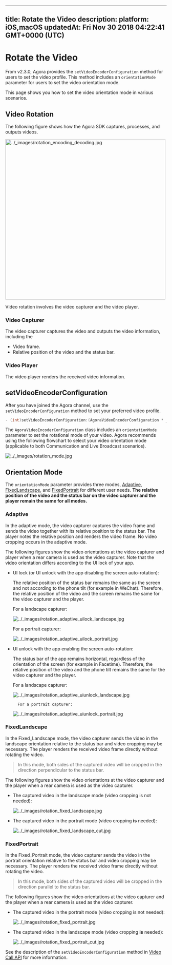 
---
title: Rotate the Video
description: 
platform: iOS,macOS
updatedAt: Fri Nov 30 2018 04:22:41 GMT+0000 (UTC)
---
# Rotate the Video
From v2.3.0, Agora provides the `setVideoEncoderConfiguration` method for users to set the video profile. This method includes an `orientationMode` parameter for users to set the video orientation mode.

This page shows you how to set the video orientation mode in various scenarios.

## Video Rotation

The following figure shows how the Agora SDK captures, processes, and outputs videos.

<img alt="../_images/rotation_encoding_decoding.jpg" src="https://web-cdn.agora.io/docs-files/en/rotation_encoding_decoding.jpg" style="width: 500px;" />

Video rotation involves the video capturer and the video player.

### Video Capturer

The video capturer captures the video and outputs the video information, including the

- Video frame.
- Relative position of the video and the status bar.

### Video Player

The video player renders the received video information.

## setVideoEncoderConfiguration

After you have joined the Agora channel, use the `setVideoEncoderConfiguration` method to set your preferred video profile.

```objective-c
- (int)setVideoEncoderConfiguration:(AgoraVideoEncoderConfiguration * _Nonnull)config;
```

The `AgoraVideoEncoderConfiguration` class includes an `orientationMode` parameter to set the rotational mode of your video. Agora recommends using the following flowchart to select your video orientation mode \(applicable to both Communication and Live Broadcast scenarios\).

<img alt="../_images/rotation_mode.jpg" src="https://web-cdn.agora.io/docs-files/en/rotation_mode.jpg" />

## Orientation Mode

The `orientationMode` parameter provides three modes, [Adaptive](#adaptive), [FixedLandscape](#fixedl), and [FixedPortrait](#fixedp) for different user needs. **The relative position of the video and the status bar on the video capturer and the player remain the same for all modes.**

### <a name = "adaptive"></a>Adaptive

In the adaptive mode, the video capturer captures the video frame and sends the video together with its relative position to the status bar. The player notes the relative position and renders the video frame. No video cropping occurs in the adaptive mode.

The following figures show the video orientations at the video capturer and player when a rear camera is used as the video capturer. Note that the video orientation differs according to the UI lock of your app.

- UI lock \(or UI unlock with the app disabling the screen auto-rotation\):

  The relative position of the status bar remains the same as the screen and not according to the phone tilt \(for example in WeChat\). Therefore, the relative position of the video and the screen remains the same for the video capturer and the player.
	
    For a landscape capturer:
		
  <img alt="../_images/rotation_adaptive_uilock_landscape.jpg" src="https://web-cdn.agora.io/docs-files/en/rotation_adaptive_uilock_landscape.jpg" />

    For a portrait capturer:
   
  <img alt="../_images/rotation_adaptive_uilock_portrait.jpg" src="https://web-cdn.agora.io/docs-files/en/rotation_adaptive_uilock_portrait.jpg" />

- UI unlock with the app enabling the screen auto-rotation:

  The status bar of the app remains horizontal, regardless of the orientation of the screen \(for example in Facetime\). Therefore, the relative position of the video and the phone tilt remains the same for the video capturer and the player.

    For a landscape capturer:
		
  <img alt="../_images/rotation_adaptive_uiunlock_landscape.jpg" src="https://web-cdn.agora.io/docs-files/en/rotation_adaptive_uiunlock_landscape.jpg" />
	
	    For a portrait capturer:

  <img alt="../_images/rotation_adaptive_uiunlock_portrait.jpg" src="https://web-cdn.agora.io/docs-files/en/rotation_adaptive_uiunlock_portrait.jpg" />



### <a name = "fixedl"></a>FixedLandscape

In the Fixed\_Landscape mode, the video capturer sends the video in the landscape orientation relative to the status bar and video cropping may be necessary. The player renders the received video frame directly without rotating the video.

> In this mode, both sides of the captured video will be cropped in the direction perpendicular to the status bar.

The following figures show the video orientations at the video capturer and the player when a rear camera is used as the video capturer.

- The captured video in the landscape mode \(video cropping is not needed\):

  <img alt="../_images/rotation_fixed_landscape.jpg" src="https://web-cdn.agora.io/docs-files/en/rotation_fixed_landscape.jpg" />

- The captured video in the portrait mode \(video cropping **is** needed\):

  <img alt="../_images/rotation_fixed_landscape_cut.jpg" src="https://web-cdn.agora.io/docs-files/en/rotation_fixed_landscape_cut.jpg" />



### <a name = "fixedp"></a>FixedPortrait

In the Fixed\_Portrait mode, the video capturer sends the video in the portrait orientation relative to the status bar and video cropping may be necessary. The player renders the received video frame directly without rotating the video.

> In this mode, both sides of the captured video will be cropped in the direction parallel to the status bar.

The following figures show the video orientations at the video capturer and the player when a rear camera is used as the video capturer.

- The captured video in the portrait mode \(video cropping is not needed\):

  <img alt="../_images/rotation_fixed_portrait.jpg" src="https://web-cdn.agora.io/docs-files/en/rotation_fixed_portrait.jpg" />

- The captured video in the landscape mode \(video cropping **is** needed\):

  <img alt="../_images/rotation_fixed_portrait_cut.jpg" src="https://web-cdn.agora.io/docs-files/en/rotation_fixed_portrait_cut.jpg" />



See the description of the `setVideoEncoderConfiguration` method in [Video Call API](https://docs.agora.io/en/Video/API%20Reference/oc/index.html) for more information.

